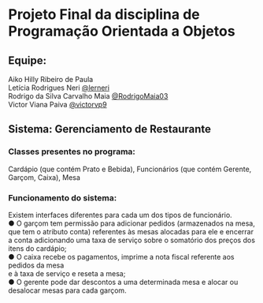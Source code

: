 # Projeto Final da disciplina de Programação Orientada a Objetos 


## Equipe:

Aiko Hilly Ribeiro de Paula <br/>
Letícia Rodrigues Neri [@lerneri](https://github.com/lerneri)<br/>
Rodrigo da Silva Carvalho Maia [@RodrigoMaia03](https://github.com/RodrigoMaia03)<br/>
Victor Viana Paiva [@victorvp9](https://github.com/victorvp9)<br/>


## Sistema: Gerenciamento de Restaurante


### Classes presentes no programa:

Cardápio (que contém Prato e Bebida), Funcionários
(que contém Gerente, Garçom, Caixa), Mesa

### Funcionamento do sistema: 

Existem interfaces diferentes para cada um dos tipos de
funcionário.<br/>
● O garçom tem permissão para adicionar pedidos (armazenados na mesa, que tem o
atributo conta) referentes às mesas alocadas para ele e encerrar a conta
adicionando uma taxa de serviço sobre o somatório dos preços dos itens do
cardápio;<br/>
● O caixa recebe os pagamentos, imprime a nota fiscal referente aos pedidos da mesa<br/>
e à taxa de serviço e reseta a mesa;<br/>
● O gerente pode dar descontos a uma determinada mesa e alocar ou desalocar
mesas para cada garçom.<br/>
